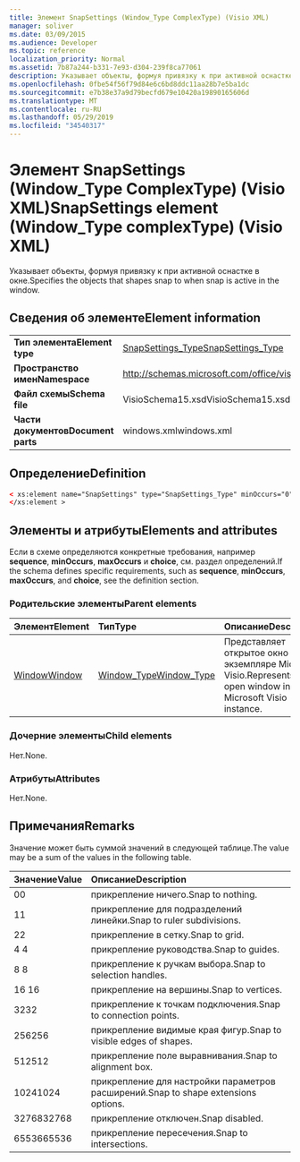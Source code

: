 ```yaml
---
title: Элемент SnapSettings (Window_Type ComplexType) (Visio XML)
manager: soliver
ms.date: 03/09/2015
ms.audience: Developer
ms.topic: reference
localization_priority: Normal
ms.assetid: 7b87a244-b331-7e93-d304-239f8ca77061
description: Указывает объекты, формуя привязку к при активной оснастке в окне.
ms.openlocfilehash: 0fbe54f56f79d84e6c6bd8ddc11aa28b7e5ba1dc
ms.sourcegitcommit: e7b38e37a9d79becfd679e10420a19890165606d
ms.translationtype: MT
ms.contentlocale: ru-RU
ms.lasthandoff: 05/29/2019
ms.locfileid: "34540317"
---
```

# <a name="snapsettings-element-window_type-complextype-visio-xml"></a><span data-ttu-id="edae5-103">Элемент SnapSettings (Window_Type ComplexType) (Visio XML)</span><span class="sxs-lookup"><span data-stu-id="edae5-103">SnapSettings element (Window_Type complexType) (Visio XML)</span></span>

<span data-ttu-id="edae5-104">Указывает объекты, формуя привязку к при активной оснастке в окне.</span><span class="sxs-lookup"><span data-stu-id="edae5-104">Specifies the objects that shapes snap to when snap is active in the window.</span></span>
  
## <a name="element-information"></a><span data-ttu-id="edae5-105">Сведения об элементе</span><span class="sxs-lookup"><span data-stu-id="edae5-105">Element information</span></span>

|||
|:-----|:-----|
|<span data-ttu-id="edae5-106">**Тип элемента**</span><span class="sxs-lookup"><span data-stu-id="edae5-106">**Element type**</span></span> <br/> |[<span data-ttu-id="edae5-107">SnapSettings_Type</span><span class="sxs-lookup"><span data-stu-id="edae5-107">SnapSettings_Type</span></span>](snapsettings_type-complextypevisio-xml.md) <br/> |
|<span data-ttu-id="edae5-108">**Пространство имен**</span><span class="sxs-lookup"><span data-stu-id="edae5-108">**Namespace**</span></span> <br/> |http://schemas.microsoft.com/office/visio/2012/main  <br/> |
|<span data-ttu-id="edae5-109">**Файл схемы**</span><span class="sxs-lookup"><span data-stu-id="edae5-109">**Schema file**</span></span> <br/> |<span data-ttu-id="edae5-110">VisioSchema15.xsd</span><span class="sxs-lookup"><span data-stu-id="edae5-110">VisioSchema15.xsd</span></span>  <br/> |
|<span data-ttu-id="edae5-111">**Части документов**</span><span class="sxs-lookup"><span data-stu-id="edae5-111">**Document parts**</span></span> <br/> |<span data-ttu-id="edae5-112">windows.xml</span><span class="sxs-lookup"><span data-stu-id="edae5-112">windows.xml</span></span>  <br/> |
   
## <a name="definition"></a><span data-ttu-id="edae5-113">Определение</span><span class="sxs-lookup"><span data-stu-id="edae5-113">Definition</span></span>

```XML
< xs:element name="SnapSettings" type="SnapSettings_Type" minOccurs="0" maxOccurs="1" >
</xs:element >
```

## <a name="elements-and-attributes"></a><span data-ttu-id="edae5-114">Элементы и атрибуты</span><span class="sxs-lookup"><span data-stu-id="edae5-114">Elements and attributes</span></span>

<span data-ttu-id="edae5-115">Если в схеме определяются конкретные требования, например **sequence**, **minOccurs**, **maxOccurs** и **choice**, см. раздел определений.</span><span class="sxs-lookup"><span data-stu-id="edae5-115">If the schema defines specific requirements, such as **sequence**, **minOccurs**, **maxOccurs**, and **choice**, see the definition section.</span></span> 
  
### <a name="parent-elements"></a><span data-ttu-id="edae5-116">Родительские элементы</span><span class="sxs-lookup"><span data-stu-id="edae5-116">Parent elements</span></span>

|<span data-ttu-id="edae5-117">**Элемент**</span><span class="sxs-lookup"><span data-stu-id="edae5-117">**Element**</span></span>|<span data-ttu-id="edae5-118">**Тип**</span><span class="sxs-lookup"><span data-stu-id="edae5-118">**Type**</span></span>|<span data-ttu-id="edae5-119">**Описание**</span><span class="sxs-lookup"><span data-stu-id="edae5-119">**Description**</span></span>|
|:-----|:-----|:-----|
|[<span data-ttu-id="edae5-120">Window</span><span class="sxs-lookup"><span data-stu-id="edae5-120">Window</span></span>](window-element-windows_type-complextypevisio-xml.md) <br/> |[<span data-ttu-id="edae5-121">Window_Type</span><span class="sxs-lookup"><span data-stu-id="edae5-121">Window_Type</span></span>](window_type-complextypevisio-xml.md) <br/> |<span data-ttu-id="edae5-122">Представляет открытое окно в экземпляре Microsoft Visio.</span><span class="sxs-lookup"><span data-stu-id="edae5-122">Represents an open window in a Microsoft Visio instance.</span></span>  <br/> |
   
### <a name="child-elements"></a><span data-ttu-id="edae5-123">Дочерние элементы</span><span class="sxs-lookup"><span data-stu-id="edae5-123">Child elements</span></span>

<span data-ttu-id="edae5-124">Нет.</span><span class="sxs-lookup"><span data-stu-id="edae5-124">None.</span></span>
  
### <a name="attributes"></a><span data-ttu-id="edae5-125">Атрибуты</span><span class="sxs-lookup"><span data-stu-id="edae5-125">Attributes</span></span>

<span data-ttu-id="edae5-126">Нет.</span><span class="sxs-lookup"><span data-stu-id="edae5-126">None.</span></span>
  
## <a name="remarks"></a><span data-ttu-id="edae5-127">Примечания</span><span class="sxs-lookup"><span data-stu-id="edae5-127">Remarks</span></span>

<span data-ttu-id="edae5-128">Значение может быть суммой значений в следующей таблице.</span><span class="sxs-lookup"><span data-stu-id="edae5-128">The value may be a sum of the values in the following table.</span></span>
  
|<span data-ttu-id="edae5-129">**Значение**</span><span class="sxs-lookup"><span data-stu-id="edae5-129">**Value**</span></span>|<span data-ttu-id="edae5-130">**Описание**</span><span class="sxs-lookup"><span data-stu-id="edae5-130">**Description**</span></span>|
|:-----|:-----|
|<span data-ttu-id="edae5-131">0</span><span class="sxs-lookup"><span data-stu-id="edae5-131">0</span></span>  <br/> |<span data-ttu-id="edae5-132">прикрепление ничего.</span><span class="sxs-lookup"><span data-stu-id="edae5-132">Snap to nothing.</span></span>  <br/> |
|<span data-ttu-id="edae5-133">1</span><span class="sxs-lookup"><span data-stu-id="edae5-133">1</span></span>  <br/> |<span data-ttu-id="edae5-134">прикрепление для подразделений линейки.</span><span class="sxs-lookup"><span data-stu-id="edae5-134">Snap to ruler subdivisions.</span></span>  <br/> |
|<span data-ttu-id="edae5-135">2</span><span class="sxs-lookup"><span data-stu-id="edae5-135">2</span></span>  <br/> |<span data-ttu-id="edae5-136">прикрепление в сетку.</span><span class="sxs-lookup"><span data-stu-id="edae5-136">Snap to grid.</span></span>  <br/> |
|<span data-ttu-id="edae5-137">4 </span><span class="sxs-lookup"><span data-stu-id="edae5-137">4</span></span>  <br/> |<span data-ttu-id="edae5-138">прикрепление руководства.</span><span class="sxs-lookup"><span data-stu-id="edae5-138">Snap to guides.</span></span>  <br/> |
|<span data-ttu-id="edae5-139">8 </span><span class="sxs-lookup"><span data-stu-id="edae5-139">8</span></span>  <br/> |<span data-ttu-id="edae5-140">прикрепление к ручкам выбора.</span><span class="sxs-lookup"><span data-stu-id="edae5-140">Snap to selection handles.</span></span>  <br/> |
|<span data-ttu-id="edae5-141">16 </span><span class="sxs-lookup"><span data-stu-id="edae5-141">16</span></span>  <br/> |<span data-ttu-id="edae5-142">прикрепление на вершины.</span><span class="sxs-lookup"><span data-stu-id="edae5-142">Snap to vertices.</span></span>  <br/> |
|<span data-ttu-id="edae5-143">32</span><span class="sxs-lookup"><span data-stu-id="edae5-143">32</span></span>  <br/> |<span data-ttu-id="edae5-144">прикрепление к точкам подключения.</span><span class="sxs-lookup"><span data-stu-id="edae5-144">Snap to connection points.</span></span>  <br/> |
|<span data-ttu-id="edae5-145">256</span><span class="sxs-lookup"><span data-stu-id="edae5-145">256</span></span>  <br/> |<span data-ttu-id="edae5-146">прикрепление видимые края фигур.</span><span class="sxs-lookup"><span data-stu-id="edae5-146">Snap to visible edges of shapes.</span></span>  <br/> |
|<span data-ttu-id="edae5-147">512</span><span class="sxs-lookup"><span data-stu-id="edae5-147">512</span></span>  <br/> |<span data-ttu-id="edae5-148">прикрепление поле выравнивания.</span><span class="sxs-lookup"><span data-stu-id="edae5-148">Snap to alignment box.</span></span>  <br/> |
|<span data-ttu-id="edae5-149">1024</span><span class="sxs-lookup"><span data-stu-id="edae5-149">1024</span></span>  <br/> |<span data-ttu-id="edae5-150">прикрепление для настройки параметров расширений.</span><span class="sxs-lookup"><span data-stu-id="edae5-150">Snap to shape extensions options.</span></span>  <br/> |
|<span data-ttu-id="edae5-151">32768</span><span class="sxs-lookup"><span data-stu-id="edae5-151">32768</span></span>  <br/> |<span data-ttu-id="edae5-152">прикрепление отключен.</span><span class="sxs-lookup"><span data-stu-id="edae5-152">Snap disabled.</span></span>  <br/> |
|<span data-ttu-id="edae5-153">65536</span><span class="sxs-lookup"><span data-stu-id="edae5-153">65536</span></span>  <br/> |<span data-ttu-id="edae5-154">прикрепление пересечения.</span><span class="sxs-lookup"><span data-stu-id="edae5-154">Snap to intersections.</span></span>  <br/> |
   

